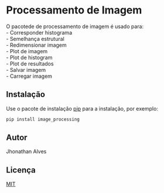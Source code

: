 # Processamento de Imagem

O pacotede de processamento de imagem é usado para:<br />
	- Corresponder histograma<br />
	- Semelhança estrutural<br />
	- Redimensionar imagem<br />
	- Plot de imagem<br />
	- Plot de histogram<br />
	- Plot de resultados<br />
	- Salvar imagem<br />
	- Carregar imagem<br />

## Instalação

Use o pacote de instalação [pip](https://pip.pypa.io/en/stable/) para a instalação, por exemplo:

```bash
pip install image_processing
```

## Autor
Jhonathan Alves

## Licença
[MIT](https://choosealicense.com/licenses/mit/)